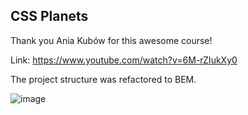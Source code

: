 ## CSS Planets

Thank you Ania Kubów for this awesome course!

Link: https://www.youtube.com/watch?v=6M-rZIukXy0

The project structure was refactored to BEM.

![image](https://user-images.githubusercontent.com/92729800/204248786-23d0c6bd-c67c-434e-a917-ef4d80b78bd0.png)
